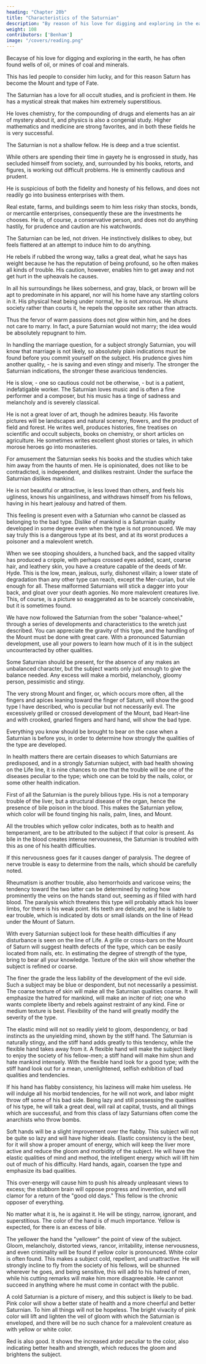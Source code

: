 ```yaml
---
heading: "Chapter 20b"
title: "Characteristics of the Saturnian"
description: "By reason of his love for digging and exploring in the earth, he has often found wells of oil, or mines of coal and minerals"
weight: 108
contributors: ['Benham']
image: "/covers/reading.png"
---
```




Becayse of his love for digging and exploring in the earth, he has often found wells of oil, or mines of coal and minerals. 

This has led people to consider him lucky, and for this reason Saturn has become the Mount and type of Fate. 

The Saturnian has a love for all occult studies, and is proficient in them. He has a mystical streak that makes him extremely superstitious. 

He loves chemistry, for the compounding of drugs and elements has an air of mystery about it, and physics is also a congenial study. Higher mathematics and medicine are strong favorites, and in both these fields he is very successful. 

The Saturnian is not a shallow fellow. He is deep and a true scientist.

While others are spending their time in gayety he is engrossed in study, has secluded himself from society, and, surrounded by his books, retorts, and figures, is working out difficult problems. He is eminently cautious and prudent. 

He is suspicious of both the fidelity and honesty of his fellows, and does not readily go into business enterprises with them. 

Real estate, farms, and buildings seem to him less risky than stocks, bonds, or mercantile enterprises, consequently these are the investments he chooses. He is, of course, a conservative person, and does not do anything hastily, for prudence and caution are his watchwords. 

The Saturnian can be led, not driven. He instinctively dislikes to obey, but feels flattered at an attempt to induce him to do anything. 

He rebels if rubbed the wrong way, talks a great deal, what he says has weight because he has the reputation of being profound, so he often makes all kinds of trouble. His caution, however, enables him to get away and not get hurt in the upheavals he causes. 

In all his surroundings he likes soberness, and gray, black, or brown will be apt to predominate in his apparel, nor will his home have any startling colors in it. His physical heat being under normal, he is not amorous. He shuns society rather than courts it, he repels the opposite sex rather than attracts. 

Thus the fervor of warm passions does not glow within him, and he does not care to marry. In fact, a pure Saturnian would not marry; the idea would be absolutely repugnant to him. 

In handling the marriage question, for a subject strongly Saturnian, you will know that marriage is not likely, so absolutely plain indications must be found before you commit yourself on the subject. His prudence gives him another quality, - he is saving and even stingy and miserly. The stronger the Saturnian indications, the stronger these avaricious tendencies.

He is slow, - one so cautious could not be otherwise, - but is a patient, indefatigable worker. The Saturnian loves music and is often a fine performer and a composer, but his music has a tinge of sadness and melancholy and is severely classical. 

He is not a great lover of art, though he admires beauty. His favorite pictures will be landscapes and natural scenery, flowers, and the product of field and forest. He writes well, produces histories, fine treatises on scientific and occult subjects, books on chemistry, or short articles on agriculture. He sometimes writes excellent ghost stories or tales, in which morose heroes go into monasteries. 

For amusement the Saturnian seeks his books and the studies which take him away from the haunts of men. He is opinionated, does not like to be contradicted, is independent, and dislikes restraint. Under the surface the Saturnian dislikes mankind. 

He is not beautiful or attractive, is less loved than others, and feels his ugliness, knows his ungainliness, and withdraws himself from his fellows, having in his heart jealousy and hatred of them. 

This feeling is present even with a Saturnian who cannot be classed as belonging to the bad type. Dislike of mankind is a Saturnian quality developed in some degree even when the type is not pronounced. We may say truly this is a dangerous type at its best, and at its worst produces a poisoner and a malevolent wretch. 

When we see stooping shoulders, a hunched back, and the sapped vitality has produced a cripple, with perhaps crossed eyes added, scant, coarse hair, and leathery skin, you have a creature capable of the deeds of Mr. Hyde. This is the low, mean, jealous, surly, dishonest villain; a lower state of degradation than any other type can reach, except the Mer-curian, but vile enough for all. These malformed Saturnians will stick a dagger into your back, and gloat over your death agonies. No more malevolent creatures live. This, of course, is a picture so exaggerated as to be scarcely conceivable, but it is sometimes found. 

<!-- The Mount Of Saturn. Part 3  -->

We have now followed the Saturnian from the sober "balance-wheel," through a series of developments and characteristics to the wretch just described. You can appreciate the gravity of this type, and the handling of the Mount must be done with great care. With a pronounced Saturnian development, use all your powers to learn how much of it is in the subject uncounteracted by other qualities. 

Some Saturnian should be present, for the absence of any makes an unbalanced character, but the subject wants only just enough to give the balance needed. Any excess will make a morbid, melancholy, gloomy person, pessimistic and stingy. 

The very strong Mount and finger, or, which occurs more often, all the fingers and apices leaning toward the finger of Saturn, will show the good type I have described, who is peculiar but not necessarily evil. The excessively grilled or crossed development of the Mount, bad Heart-line and with crooked, gnarled fingers and hard hand, will show the bad type.

Everything you know should be brought to bear on the case when a Saturnian is before you, in order to determine how strongly the qualities of the type are developed. 

In health matters there are certain diseases to which Saturnians are predisposed, and in a strongly Saturnian subject, with bad health showing on the Life line, it is nine chances to one that the trouble will be one of the diseases peculiar to the type; which one can be told by the nails, color, or some other health indication. 

First of all the Saturnian is the purely bilious type. His is not a temporary trouble of the liver, but a structural disease of the organ, hence the presence of bile poison in the blood. This makes the Saturnian yellow, which color will be found tinging his nails, palm, lines, and Mount.

All the troubles which yellow color indicates, both as to health and temperament, are to be attributed to the subject if that color is present. As bile in the blood creates intense nervousness, the Saturnian is troubled with this as one of his health difficulties.

If this nervousness goes far it causes danger of paralysis. The degree of nerve trouble is easy to determine from the nails, which should be carefully noted. 

Rheumatism is another trouble, also hemorrhoids and varicose veins; the tendency toward the two latter can be determined by noting how prominently the veins on the hands stand out, seeming as if filled with hard blood. The paralysis which threatens this type will probably attack his lower limbs, for there is his weak point. His teeth are delicate, and he is liable to ear trouble, which is indicated by dots or small islands on the line of Head under the Mount of Saturn. 

With every Saturnian subject look for these health difficulties if any disturbance is seen on the line of Life. A grille or cross-bars on the Mount of Saturn will suggest health defects of the type, which can be easily located from nails, etc. In estimating the degree of strength of the type, bring to bear all your knowledge. Texture of the skin will show whether the subject is refined or coarse. 

The finer the grade the less liability of the development of the evil side. Such a subject may be blue or despondent, but not necessarily a pessimist. The coarse texture of skin will make all the Saturnian qualities coarse. It will emphasize the hatred for mankind, will make an inciter of riot; one who wants complete liberty and rebels against restraint of any kind. Fine or medium texture is best. Flexibility of the hand will greatly modify the severity of the type. 

The elastic mind will not so readily yield to gloom, despondency, or bad instincts as the unyielding mind, shown by the stiff hand. The Saturnian is naturally stingy, and the stiff hand adds greatly to this tendency, while the flexible hand takes away from it. A flexible hand will make the subject likely to enjoy the society of his fellow-men; a stiff hand will make him shun and hate mankind intensely. With the flexible hand look for a good type; with the stiff hand look out for a mean, unenlightened, selfish exhibition of bad qualities and tendencies.

If his hand has flabby consistency, his laziness will make him useless. He will indulge all his morbid tendencies, for he will not work, and labor might throw off some of his bad side. Being lazy and still possessing the qualities of his type, he will talk a great deal, will rail at capital, trusts, and all things which are successful, and from this class of lazy Saturnians often come the anarchists who throw bombs. 

Soft hands will be a slight improvement over the flabby. This subject will not be quite so lazy and will have higher ideals. Elastic consistency is the best, for it will show a proper amount of energy, which will keep the liver more active and reduce the gloom and morbidity of the subject. He will have the elastic qualities of mind and method, the intelligent energy which will lift him out of much of his difficulty. Hard hands, again, coarsen the type and emphasize its bad qualities. 

This over-energy will cause him to push his already unpleasant views to excess; the stubborn brain will oppose progress and invention, and will clamor for a return of the "good old days." This fellow is the chronic opposer of everything. 

No matter what it is, he is against it. He will be stingy, narrow, ignorant, and superstitious. The color of the hand is of much importance. Yellow is expected, for there is an excess of bile. 

The yellower the hand the "yellower" the point of view of the subject. Gloom, melancholy, distorted views, rancor, irritability, intense nervousness, and even criminality will be found if yellow color is pronounced. White color is often found. This makes a subject cold, repellent, and unattractive. He will strongly incline to fly from the society of his fellows, will be shunned wherever he goes, and being sensitive, this will add to his hatred of men, while his cutting remarks will make him more disagreeable. He cannot succeed in anything where he must come in contact with the public. 

A cold Saturnian is a picture of misery, and this subject is likely to be bad. Pink color will show a better state of health and a more cheerful and better Saturnian. To him all things will not be hopeless. The bright vivacity of pink color will lift and lighten the veil of gloom with which the Saturnian is enveloped, and there will be no such chance for a malevolent creature as with yellow or white color. 

Red is also good. It shows the increased ardor peculiar to the color, also indicating better health and strength, which reduces the gloom and brightens the subject. 
